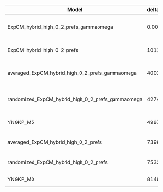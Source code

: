 | Model                                             | deltaAIC | LogLikelihood | nParams | ParamValues                                               |
|---------------------------------------------------|----------|---------------|---------|-----------------------------------------------------------|
| ExpCM_hybrid_high_0_2_prefs_gammaomega            | 0.00     | -49513.06     | 7       | alpha_omega=1.51, beta=1.74, beta_omega=10.00, kappa=3.85 |
| ExpCM_hybrid_high_0_2_prefs                       | 1011.48  | -50019.80     | 6       | beta=1.81, kappa=3.51, omega=0.14                         |
| averaged_ExpCM_hybrid_high_0_2_prefs_gammaomega   | 4001.54  | -51513.83     | 7       | alpha_omega=0.55, beta=1.86, beta_omega=4.80, kappa=3.61  |
| randomized_ExpCM_hybrid_high_0_2_prefs_gammaomega | 4274.50  | -51650.31     | 7       | alpha_omega=0.56, beta=0.15, beta_omega=5.39, kappa=3.64  |
| YNGKP_M5                                          | 4997.54  | -52006.83     | 12      | alpha_omega=0.56, beta_omega=5.62, kappa=3.11             |
| averaged_ExpCM_hybrid_high_0_2_prefs              | 7396.34  | -53212.23     | 6       | beta=1.23, kappa=3.30, omega=0.07                         |
| randomized_ExpCM_hybrid_high_0_2_prefs            | 7532.26  | -53280.19     | 6       | beta=0.06, kappa=3.30, omega=0.07                         |
| YNGKP_M0                                          | 8149.84  | -53583.98     | 11      | kappa=2.81, omega=0.06                                    |